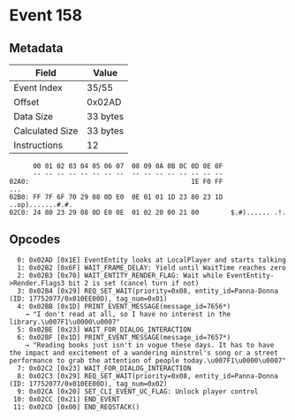 # Event 158

## Metadata

| Field           | Value    |
|-----------------|----------|
| Event Index     | 35/55    |
| Offset          | 0x02AD   |
| Data Size       | 33 bytes |
| Calculated Size | 33 bytes |
| Instructions    | 12       |

```
      00 01 02 03 04 05 06 07  08 09 0A 0B 0C 0D 0E 0F
      -- -- -- -- -- -- -- --  -- -- -- -- -- -- -- --
02A0:                                         1E F0 FF               ...
02B0: FF 7F 6F 70 29 08 0D E0  0E 01 01 1D 23 80 23 1D  ..op).......#.#.
02C0: 24 80 23 29 08 0D E0 0E  01 02 20 00 21 00        $.#)...... .!.  
```

## Opcodes

```
  0: 0x02AD [0x1E] EventEntity looks at LocalPlayer and starts talking
  1: 0x02B2 [0x6F] WAIT_FRAME_DELAY: Yield until WaitTime reaches zero
  2: 0x02B3 [0x70] WAIT_ENTITY_RENDER_FLAG: Wait while EventEntity->Render.Flags3 bit 2 is set (cancel turn if not)
  3: 0x02B4 [0x29] REQ_SET_WAIT(priority=0x08, entity_id=Panna-Donna (ID: 17752077/0x010EE00D), tag_num=0x01)
  4: 0x02BB [0x1D] PRINT_EVENT_MESSAGE(message_id=7656*)
    → "I don't read at all, so I have no interest in the library.\u007F1\u0000\u0007"
  5: 0x02BE [0x23] WAIT_FOR_DIALOG_INTERACTION
  6: 0x02BF [0x1D] PRINT_EVENT_MESSAGE(message_id=7657*)
    → "Reading books just isn't in vogue these days. It has to have the impact and excitement of a wandering minstrel's song or a street performance to grab the attention of people today.\u007F1\u0000\u0007"
  7: 0x02C2 [0x23] WAIT_FOR_DIALOG_INTERACTION
  8: 0x02C3 [0x29] REQ_SET_WAIT(priority=0x08, entity_id=Panna-Donna (ID: 17752077/0x010EE00D), tag_num=0x02)
  9: 0x02CA [0x20] SET_CLI_EVENT_UC_FLAG: Unlock player control
 10: 0x02CC [0x21] END_EVENT
 11: 0x02CD [0x00] END_REQSTACK()
```
